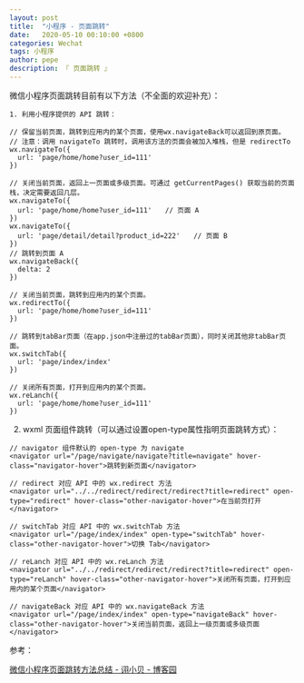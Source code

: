 ```yaml
---
layout: post
title:  "小程序 - 页面跳转"
date:   2020-05-10 00:10:00 +0800
categories: Wechat
tags: 小程序
author: pepe
description: 『 页面跳转 』
---
```


微信小程序页面跳转目前有以下方法（不全面的欢迎补充）：

```
1. 利用小程序提供的 API 跳转：

// 保留当前页面，跳转到应用内的某个页面，使用wx.navigateBack可以返回到原页面。
// 注意：调用 navigateTo 跳转时，调用该方法的页面会被加入堆栈，但是 redirectTo 
wx.navigateTo({
  url: 'page/home/home?user_id=111'
})
```

```
// 关闭当前页面，返回上一页面或多级页面。可通过 getCurrentPages() 获取当前的页面栈，决定需要返回几层。
wx.navigateTo({
  url: 'page/home/home?user_id=111'　　// 页面 A
})
wx.navigateTo({
  url: 'page/detail/detail?product_id=222'　　// 页面 B
})
// 跳转到页面 A
wx.navigateBack({
  delta: 2
})
```

```
// 关闭当前页面，跳转到应用内的某个页面。
wx.redirectTo({
  url: 'page/home/home?user_id=111'
})
```

```
// 跳转到tabBar页面（在app.json中注册过的tabBar页面），同时关闭其他非tabBar页面。
wx.switchTab({
  url: 'page/index/index'
})
```

```
// 关闭所有页面，打开到应用内的某个页面。
wx.reLanch({
  url: 'page/home/home?user_id=111'
})
```
 

 

2. wxml 页面组件跳转（可以通过设置open-type属性指明页面跳转方式）：

```
// navigator 组件默认的 open-type 为 navigate 
<navigator url="/page/navigate/navigate?title=navigate" hover-class="navigator-hover">跳转到新页面</navigator>
```

```
// redirect 对应 API 中的 wx.redirect 方法
<navigator url="../../redirect/redirect/redirect?title=redirect" open-type="redirect" hover-class="other-navigator-hover">在当前页打开</navigator>
```

```
// switchTab 对应 API 中的 wx.switchTab 方法
<navigator url="/page/index/index" open-type="switchTab" hover-class="other-navigator-hover">切换 Tab</navigator>
```

```
// reLanch 对应 API 中的 wx.reLanch 方法
<navigator url="../../redirect/redirect/redirect?title=redirect" open-type="reLanch" hover-class="other-navigator-hover">关闭所有页面，打开到应用内的某个页面</navigator>
```

```
// navigateBack 对应 API 中的 wx.navigateBack 方法
<navigator url="/page/index/index" open-type="navigateBack" hover-class="other-navigator-hover">关闭当前页面，返回上一级页面或多级页面</navigator>
```

参考：


[微信小程序页面跳转方法总结 - 诩小贝 - 博客园](https://www.cnblogs.com/lhj-blog/p/11077065.html)














